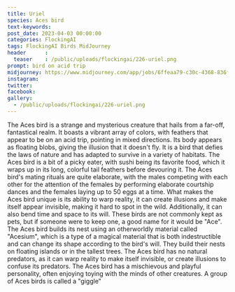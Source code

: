 ```yaml
---
title: Uriel
species: Aces bird
text-keywords: 
post_date: 2023-04-03 00:00:00
categories: FlockingAI
tags: FlockingAI Birds MidJourney 
header      :
  teaser    : /public/uploads/flockingai/226-uriel.png
prompt: bird on acid trip
midjourney: https://www.midjourney.com/app/jobs/6ffeaa79-c30c-4368-836f-27f47382b7c1
instagram: 
twitter: 
facebook: 
gallery: 
  - /public/uploads/flockingai/226-uriel.png
---
```


The Aces bird is a strange and mysterious creature that hails from a far-off, fantastical realm. It boasts a vibrant array of colors, with feathers that appear to be on an acid trip, pointing in mixed directions. Its body appears as floating blobs, giving the illusion that it doesn't fly. It is a bird that defies the laws of nature and has adapted to survive in a variety of habitats. The Aces bird is a bit of a picky eater, with sushi being its favorite food, which it wraps up in its long, colorful tail feathers before devouring it. The Aces bird's mating rituals are quite elaborate, with the males competing with each other for the attention of the females by performing elaborate courtship dances and the females laying up to 50 eggs at a time. What makes the Aces bird unique is its ability to warp reality, it can create illusions and make itself appear invisible, making it hard to spot in the wild. Additionally, it can also bend time and space to its will. These birds are not commonly kept as pets, but if someone were to keep one, a good name for it would be "Ace". The Aces bird builds its nest using an otherworldly material called "Acesium", which is a type of a magical material that is both indestructible and can change its shape according to the bird's will. They build their nests on floating islands or in the tallest trees. The Aces bird has no natural predators, as it can warp reality to make itself invisible, or create illusions to confuse its predators. The Aces bird has a mischievous and playful personality, often enjoying toying with the minds of other creatures. A group of Aces birds is called a "giggle"
